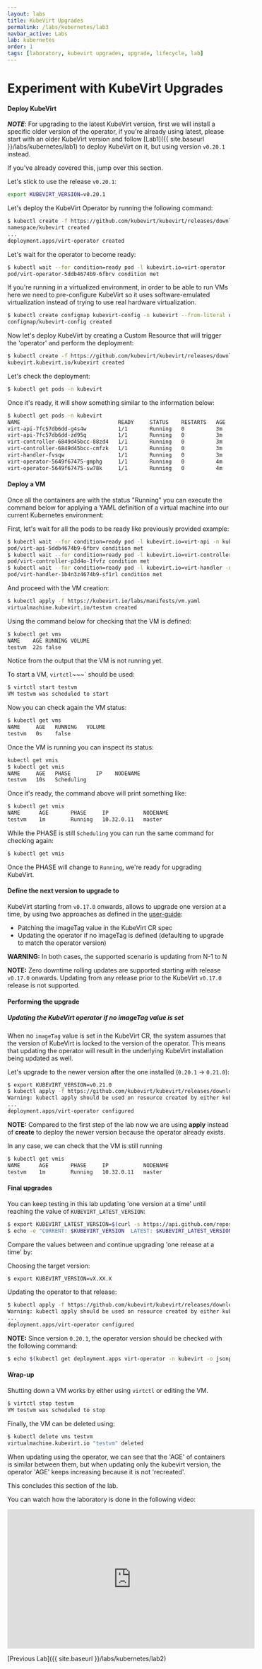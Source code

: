 ```yaml
---
layout: labs
title: KubeVirt Upgrades
permalink: /labs/kubernetes/lab3
navbar_active: Labs
lab: kubernetes
order: 1
tags: [laboratory, kubevirt upgrades, upgrade, lifecycle, lab]
---
```


# Experiment with KubeVirt Upgrades

#### Deploy KubeVirt

**_NOTE_**: For upgrading to the latest KubeVirt version, first we will install a specific older version of the operator, if you're already using latest, please start with an older KubeVirt version and follow [Lab1]({{ site.baseurl }}/labs/kubernetes/lab1) to deploy KubeVirt on it, but using version `v0.20.1` instead.

If you've already covered this, jump over this section.

Let's stick to use the release `v0.20.1`:

```sh
export KUBEVIRT_VERSION=v0.20.1
```

Let's deploy the KubeVirt Operator by running the following command:

```sh
$ kubectl create -f https://github.com/kubevirt/kubevirt/releases/download/${KUBEVIRT_VERSION}/kubevirt-operator.yaml
namespace/kubevirt created
...
deployment.apps/virt-operator created
```

Let's wait for the operator to become ready:

```sh
$ kubectl wait --for condition=ready pod -l kubevirt.io=virt-operator -n kubevirt --timeout=100s
pod/virt-operator-5ddb4674b9-6fbrv condition met
```

If you're running in a virtualized environment, in order to be able to run VMs here we need to pre-configure KubeVirt so it uses software-emulated virtualization instead of trying to use real hardware virtualization.

```sh
$ kubectl create configmap kubevirt-config -n kubevirt --from-literal debug.useEmulation=true
configmap/kubevirt-config created
```

Now let's deploy KubeVirt by creating a Custom Resource that will trigger the 'operator' and perform the deployment:

```sh
$ kubectl create -f https://github.com/kubevirt/kubevirt/releases/download/${KUBEVIRT_VERSION}/kubevirt-cr.yaml
kubevirt.kubevirt.io/kubevirt created
```

Let's check the deployment:

```sh
$ kubectl get pods -n kubevirt
```

Once it's ready, it will show something similar to the information below:

```sh
$ kubectl get pods -n kubevirt
NAME                               READY     STATUS    RESTARTS   AGE
virt-api-7fc57db6dd-g4s4w          1/1       Running   0          3m
virt-api-7fc57db6dd-zd95q          1/1       Running   0          3m
virt-controller-6849d45bcc-88zd4   1/1       Running   0          3m
virt-controller-6849d45bcc-cmfzk   1/1       Running   0          3m
virt-handler-fvsqw                 1/1       Running   0          3m
virt-operator-5649f67475-gmphg     1/1       Running   0          4m
virt-operator-5649f67475-sw78k     1/1       Running   0          4m
```

#### Deploy a VM

Once all the containers are with the status "Running" you can execute the command below for applying a YAML definition of a virtual machine into our current Kubernetes environment:

First, let's wait for all the pods to be ready like previously provided example:

```sh
$ kubectl wait --for condition=ready pod -l kubevirt.io=virt-api -n kubevirt --timeout=100s
pod/virt-api-5ddb4674b9-6fbrv condition met
$ kubectl wait --for condition=ready pod -l kubevirt.io=virt-controller -n kubevirt --timeout=100s
pod/virt-controller-p3d4o-1fvfz condition met
$ kubectl wait --for condition=ready pod -l kubevirt.io=virt-handler -n kubevirt --timeout=100s
pod/virt-handler-1b4n3z4674b9-sf1rl condition met
```

And proceed with the VM creation:

```sh
$ kubectl apply -f https://kubevirt.io/labs/manifests/vm.yaml
virtualmachine.kubevirt.io/testvm created
```

Using the command below for checking that the VM is defined:

```sh
$ kubectl get vms
NAME    AGE RUNNING VOLUME
testvm  22s false
```

Notice from the output that the VM is not running yet.

To start a VM, `virtctl`~~~` should be used:

```sh
$ virtctl start testvm
VM testvm was scheduled to start
```

Now you can check again the VM status:

```sh
$ kubectl get vms
NAME     AGE   RUNNING   VOLUME
testvm   0s    false
```

Once the VM is running you can inspect its status:

```sh
kubectl get vmis
$ kubectl get vmis
NAME     AGE   PHASE        IP    NODENAME
testvm   10s   Scheduling
```

Once it's ready, the command above will print something like:

```sh
$ kubectl get vmis
NAME      AGE       PHASE     IP           NODENAME
testvm    1m        Running   10.32.0.11   master
```

While the PHASE is still `Scheduling` you can run the same command for checking again:

```sh
$ kubectl get vmis
```

Once the PHASE will change to `Running`, we're ready for upgrading KubeVirt.

#### Define the next version to upgrade to

KubeVirt starting from `v0.17.0` onwards, allows to upgrade one version at a time, by using two approaches as defined in the [user-guide](https://kubevirt.io/user-guide/operations/updating_and_deletion):

- Patching the imageTag value in the KubeVirt CR spec
- Updating the operator if no imageTag is defined (defaulting to upgrade to match the operator version)

**WARNING:** In both cases, the supported scenario is updating from N-1 to N

**NOTE:** Zero downtime rolling updates are supported starting with release `v0.17.0` onwards. Updating from any release prior to the KubeVirt `v0.17.0` release is not supported.

#### Performing the upgrade

##### Updating the KubeVirt operator if no imageTag value is set

When no `imageTag` value is set in the KubeVirt CR, the system assumes that the version of KubeVirt is locked to the version of the operator. This means that updating the operator will result in the underlying KubeVirt installation being updated as well.

Let's upgrade to the newer version after the one installed (`0.20.1` -> `0.21.0`):

```sh
$ export KUBEVIRT_VERSION=v0.21.0
$ kubectl apply -f https://github.com/kubevirt/kubevirt/releases/download/${KUBEVIRT_VERSION}/kubevirt-operator.yaml
Warning: kubectl apply should be used on resource created by either kubectl create --save-config or kubectl apply
...
deployment.apps/virt-operator configured
```

**NOTE:** Compared to the first step of the lab now we are using **apply** instead of **create** to deploy the newer version because the operator already exists.

In any case, we can check that the VM is still running

```sh
$ kubectl get vmis
NAME      AGE       PHASE     IP           NODENAME
testvm    1m        Running   10.32.0.11   master
```

#### Final upgrades

You can keep testing in this lab updating 'one version at a time' until reaching the value of `KUBEVIRT_LATEST_VERSION`:

```sh
$ export KUBEVIRT_LATEST_VERSION=$(curl -s https://api.github.com/repos/kubevirt/kubevirt/releases/latest | jq -r .tag_name)
$ echo -e "CURRENT: $KUBEVIRT_VERSION  LATEST: $KUBEVIRT_LATEST_VERSION"
```

Compare the values between and continue upgrading 'one release at a time' by:

Choosing the target version:

```sh
$ export KUBEVIRT_VERSION=vX.XX.X
```

Updating the operator to that release:

```sh
$ kubectl apply -f https://github.com/kubevirt/kubevirt/releases/download/${KUBEVIRT_VERSION}/kubevirt-operator.yaml
Warning: kubectl apply should be used on resource created by either kubectl create --save-config or kubectl apply
...
deployment.apps/virt-operator configured
```

**NOTE:** Since version `0.20.1`, the operator version should be checked with the following command:

```sh
$ echo $(kubectl get deployment.apps virt-operator -n kubevirt -o jsonpath='{.spec.template.spec.containers[0].env[?(@.name=="KUBEVIRT_VERSION")].value}')
```

#### Wrap-up

Shutting down a VM works by either using `virtctl` or editing the VM.

```sh
$ virtctl stop testvm
VM testvm was scheduled to stop
```

Finally, the VM can be deleted using:

```sh
$ kubectl delete vms testvm
virtualmachine.kubevirt.io "testvm" deleted
```

When updating using the operator, we can see that the 'AGE' of containers is similar between them, but when updating only the kubevirt version, the operator 'AGE' keeps increasing because it is not 'recreated'.

This concludes this section of the lab.

You can watch how the laboratory is done in the following video:

<iframe width="560" height="315" style="height: 315px" src="https://www.youtube.com/embed/OAPzOvqp0is" frameborder="0" allow="accelerometer; autoplay; encrypted-media; gyroscope; picture-in-picture" allowfullscreen></iframe>

[Previous Lab]({{ site.baseurl }}/labs/kubernetes/lab2)

